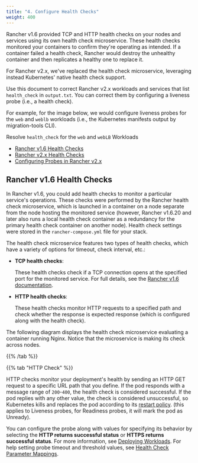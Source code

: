```yaml
---
title: "4. Configure Health Checks"
weight: 400
---
```


Rancher v1.6 provided TCP and HTTP health checks on your nodes and services using its own health check microservice. These health checks monitored your containers to confirm they're operating as intended. If a container failed a health check, Rancher would destroy the unhealthy container and then replicates a healthy one to replace it.

For Rancher v2.x, we've replaced the health check microservice, leveraging instead Kubernetes' native health check support.

Use this document to correct Rancher v2.x workloads and services that list `health_check` in `output.txt`. You can correct them by configuring a liveness probe (i.e., a health check).

For example, for the image below, we would configure liveness probes for the `web` and `weblb` workloads (i.e., the Kubernetes manifests output by migration-tools CLI).

<figcaption>Resolve <code>health_check</code> for the <code>web</code> and <code>webLB</code> Workloads</figcaption>

<!-- Resolve health_check](../img/rancher/resolve-health-checks.png)

## In This Document

<!-- TOC -->

- [Rancher v1.6 Health Checks](#rancher-v1-6-health-checks)
- [Rancher v2.x Health Checks](#rancher-v2-x-health-checks)
- [Configuring Probes in Rancher v2.x](#configuring-probes-in-rancher-v2-x)

<!-- /TOC -->

## Rancher v1.6 Health Checks

In Rancher v1.6, you could add health checks to monitor a particular service's operations. These checks were performed by the Rancher health check microservice, which is launched in a container on a node separate from the node hosting the monitored service (however, Rancher v1.6.20 and later also runs a local health check container as a redundancy for the primary health check container on another node). Health check settings were stored in the `rancher-compose.yml` file for your stack.

The health check microservice features two types of health checks, which have a variety of options for timeout, check interval, etc.:

- **TCP health checks**:

    These health checks check if a TCP connection opens at the specified port for the monitored service. For full details, see the [Rancher v1.6 documentation](./rancher/v1.6/en/cattle/health-checks.md).

- **HTTP health checks**:

    These health checks monitor HTTP requests to a specified path and check whether the response is expected response (which is configured along with the health check).

The following diagram displays the health check microservice evaluating a container running Nginx. Notice that the microservice is making its check across nodes.

<!-- Rancher v1.6 Health Checks](../img/rancher/healthcheck.svg)

## Rancher v2.x Health Checks

In Rancher v2.x, the health check microservice is replaced with Kubernetes's native health check mechanisms, called _probes_. These probes, similar to the Rancher v1.6 health check microservice, monitor the health of pods over TCP and HTTP.

However, probes in Rancher v2.x have some important differences, which are described below. For full details about probes, see the [Kubernetes documentation](https://kubernetes.io/docs/tasks/configure-pod-container/configure-liveness-readiness-probes/#configure-probes).


### Local Health Checks

Unlike the Rancher v1.6 health checks performed across hosts, probes in Rancher v2.x occur on _same_ host, performed by the kubelet.


### Multiple Probe Types

Kubernetes includes two different _types_ of probes: liveness checks and readiness checks.

- **Liveness Check**:

    Checks if the monitored container is running. If the probe reports failure, Kubernetes kills the pod, and then restarts it according to the deployment [restart policy](https://kubernetes.io/docs/concepts/workloads/pods/pod-lifecycle/#restart-policy).

- **Readiness Check**:

    Checks if the container is ready to accept and serve requests. If the probe reports failure, the pod is sequestered from the public until it self heals.

The following diagram displays kubelets running probes on containers they are monitoring ([kubelets](https://kubernetes.io/docs/reference/command-line-tools-reference/kubelet.md) are the primary "agent" running on each node). The node on the left is running a liveness probe, while the one of the right is running a readiness check. Notice that the kubelet is scanning containers on its host node rather than across nodes, as in Rancher v1.6.

<!-- Rancher v2.x Probes](../img/rancher/probes.svg)

## Configuring Probes in Rancher v2.x

The [migration-tool CLI](./v1.6-migration/run-migration-tool.md) cannot parse health checks from Compose files to Kubernetes manifest. Therefore, if want you to add health checks to your Rancher v2.x workloads, you'll have to add them manually.

Using the Rancher v2.x UI, you can add TCP or HTTP health checks to Kubernetes workloads. By default, Rancher asks you to configure a readiness check for your workloads and applies a liveness check using the same configuration. Optionally, you can define a separate liveness check.

If the probe fails, the container is restarted per the restartPolicy defined in the workload specs. This setting is equivalent to the strategy parameter for health checks in Rancher v1.6.

Configure probes by using the **Health Check** section while editing deployments called out in `output.txt`.

<figcaption>Edit Deployment: Health Check Section</figcaption>

<!-- Health Check Section](../img/rancher/health-check-section.png)

### Configuring Checks

While you create a workload using Rancher v2.x, we recommend configuring a check that monitors the health of the deployment's pods.

{{% tabs %}}

{{% tab "TCP Check" %}}

TCP checks monitor your deployment's health by attempting to open a connection to the pod over a specified port. If the probe can open the port, it's considered healthy. Failure to open it is considered unhealthy, which notifies Kubernetes that it should kill the pod and then replace it according to its [restart policy](https://kubernetes.io/docs/concepts/workloads/pods/pod-lifecycle/#restart-policy). (this applies to Liveness probes, for Readiness probes, it will mark the pod as Unready).

You can configure the probe along with values for specifying its behavior by selecting the **TCP connection opens successfully** option in the **Health Check** section. For more information, see [Deploying Workloads](./k8s-in-rancher/workloads/deploy-workloads.md). For help setting probe timeout and threshold values, see [Health Check Parameter Mappings](#health-check-parameter-mappings).

<!-- TCP Check](../img/rancher/readiness-check-tcp.png)

When you configure a readiness check using Rancher v2.x, the `readinessProbe` directive and the values you've set are added to the deployment's Kubernetes manifest. Configuring a readiness check also automatically adds a liveness check (`livenessProbe`) to the deployment.

<!--

```YAML
...
    - image: nginx
      imagePullPolicy: Always
      readinessProbe:           # ADDED DIRECTIVE
        failureThreshold: 3
        initialDelaySeconds: 10
        periodSeconds: 2
        successThreshold: 1
        tcpSocket:
          port: 80
        timeoutSeconds: 2
      livenessProbe:            # ADDED DIRECTIVE
        failureThreshold: 3
        initialDelaySeconds: 10
        periodSeconds: 2
        successThreshold: 1
        tcpSocket:
          port: 80
        timeoutSeconds: 2
 ```

-->

{{% /tab %}}

{{% tab "HTTP Check" %}}

HTTP checks monitor your deployment's health by sending an HTTP GET request to a specific URL path that you define. If the pod responds with a message range of `200`-`400`, the health check is considered successful. If the pod replies with any other value, the check is considered unsuccessful, so Kubernetes kills and replaces the pod according to its [restart policy](https://kubernetes.io/docs/concepts/workloads/pods/pod-lifecycle/#restart-policy). (this applies to Liveness probes, for Readiness probes, it will mark the pod as Unready).

You can configure the probe along with values for specifying its behavior by selecting the **HTTP returns successful status** or **HTTPS returns successful status**. For more information, see [Deploying Workloads](./k8s-in-rancher/workloads/deploy-workloads.md).  For help setting probe timeout and threshold values, see [Health Check Parameter Mappings](#healthcheck-parameter-mappings).

<!-- HTTP Check](../img/rancher/readiness-check-http.png)

When you configure a readiness check using Rancher v2.x, the `readinessProbe` directive and the values you've set are added to the deployment's Kubernetes manifest. Configuring a readiness check also automatically adds a liveness check (`livenessProbe`) to the deployment.

{{% /tab %}}

{{% /tabs %}}

### Configuring Separate Liveness Checks

While configuring a readiness check for either the TCP or HTTP protocol, you can configure a separate liveness check by clicking the **Define a separate liveness check**. For help setting probe timeout and threshold values, see [Health Check Parameter Mappings](#health-check-parameter-mappings).

<!-- Separate Liveness Check](../img/rancher/separate-check.png)

### Additional Probing Options

Rancher v2.x, like v1.6, lets you perform health checks using the TCP and HTTP protocols. However, Rancher v2.x also lets you check the health of a pod by running a command inside of it. If the container exits with a code of `0` after running the command, the pod is considered healthy.

You can configure a liveness or readiness check that executes a command that you specify by selecting the `Command run inside the container exits with status 0` option from **Health Checks** while [deploying a workload](./k8s-in-rancher/workloads/deploy-workloads.md).

<!-- Healthcheck Execute Command](../img/rancher/healthcheck-cmd-exec.png)

#### Health Check Parameter Mappings

While configuring readiness checks and liveness checks, Rancher prompts you to fill in various timeout and threshold values that determine whether the probe is a success or failure. The reference table below shows you the equivalent health check values from Rancher v1.6.

Rancher v1.6 Compose Parameter | Rancher v2.x Kubernetes Parameter
-------------------------------|-----------------------------------
`port`                         | `tcpSocket.port`
`response_timeout`             | `timeoutSeconds`
`healthy_threshold`            | `failureThreshold`
`unhealthy_threshold`          | `successThreshold`
`interval`                     | `periodSeconds`
`initializing_timeout`         | `initialDelaySeconds`
`strategy`                     | `restartPolicy`

### [Next: Schedule Your Services](./v1.6-migration/schedule-workloads.md)

